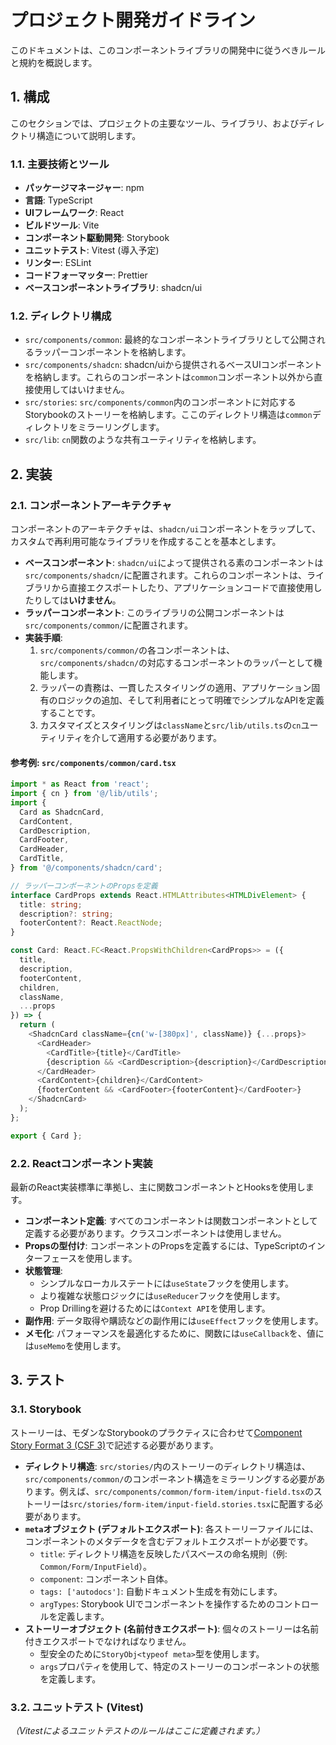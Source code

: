 # プロジェクト開発ガイドライン

このドキュメントは、このコンポーネントライブラリの開発中に従うべきルールと規約を概説します。

## 1. 構成

このセクションでは、プロジェクトの主要なツール、ライブラリ、およびディレクトリ構造について説明します。

### 1.1. 主要技術とツール

- **パッケージマネージャー**: npm
- **言語**: TypeScript
- **UIフレームワーク**: React
- **ビルドツール**: Vite
- **コンポーネント駆動開発**: Storybook
- **ユニットテスト**: Vitest (導入予定)
- **リンター**: ESLint
- **コードフォーマッター**: Prettier
- **ベースコンポーネントライブラリ**: shadcn/ui

### 1.2. ディレクトリ構成

- `src/components/common`: 最終的なコンポーネントライブラリとして公開されるラッパーコンポーネントを格納します。
- `src/components/shadcn`: shadcn/uiから提供されるベースUIコンポーネントを格納します。これらのコンポーネントは`common`コンポーネント以外から直接使用してはいけません。
- `src/stories`: `src/components/common`内のコンポーネントに対応するStorybookのストーリーを格納します。ここのディレクトリ構造は`common`ディレクトリをミラーリングします。
- `src/lib`: `cn`関数のような共有ユーティリティを格納します。

## 2. 実装

### 2.1. コンポーネントアーキテクチャ

コンポーネントのアーキテクチャは、`shadcn/ui`コンポーネントをラップして、カスタムで再利用可能なライブラリを作成することを基本とします。

- **ベースコンポーネント**: `shadcn/ui`によって提供される素のコンポーネントは`src/components/shadcn/`に配置されます。これらのコンポーネントは、ライブラリから直接エクスポートしたり、アプリケーションコードで直接使用したりしては**いけません**。
- **ラッパーコンポーネント**: このライブラリの公開コンポーネントは`src/components/common/`に配置されます。
- **実装手順**:
    1. `src/components/common/`の各コンポーネントは、`src/components/shadcn/`の対応するコンポーネントのラッパーとして機能します。
    2. ラッパーの責務は、一貫したスタイリングの適用、アプリケーション固有のロジックの追加、そして利用者にとって明確でシンプルなAPIを定義することです。
    3. カスタマイズとスタイリングは`className`と`src/lib/utils.ts`の`cn`ユーティリティを介して適用する必要があります。

#### 参考例: `src/components/common/card.tsx`

```typescript
import * as React from 'react';
import { cn } from '@/lib/utils';
import {
  Card as ShadcnCard,
  CardContent,
  CardDescription,
  CardFooter,
  CardHeader,
  CardTitle,
} from '@/components/shadcn/card';

// ラッパーコンポーネントのPropsを定義
interface CardProps extends React.HTMLAttributes<HTMLDivElement> {
  title: string;
  description?: string;
  footerContent?: React.ReactNode;
}

const Card: React.FC<React.PropsWithChildren<CardProps>> = ({
  title,
  description,
  footerContent,
  children,
  className,
  ...props
}) => {
  return (
    <ShadcnCard className={cn('w-[380px]', className)} {...props}>
      <CardHeader>
        <CardTitle>{title}</CardTitle>
        {description && <CardDescription>{description}</CardDescription>}
      </CardHeader>
      <CardContent>{children}</CardContent>
      {footerContent && <CardFooter>{footerContent}</CardFooter>}
    </ShadcnCard>
  );
};

export { Card };
```

### 2.2. Reactコンポーネント実装

最新のReact実装標準に準拠し、主に関数コンポーネントとHooksを使用します。

- **コンポーネント定義**: すべてのコンポーネントは関数コンポーネントとして定義する必要があります。クラスコンポーネントは使用しません。
- **Propsの型付け**: コンポーネントのPropsを定義するには、TypeScriptのインターフェースを使用します。
- **状態管理**:
    - シンプルなローカルステートには`useState`フックを使用します。
    - より複雑な状態ロジックには`useReducer`フックを使用します。
    - Prop Drillingを避けるためには`Context API`を使用します。
- **副作用**: データ取得や購読などの副作用には`useEffect`フックを使用します。
- **メモ化**: パフォーマンスを最適化するために、関数には`useCallback`を、値には`useMemo`を使用します。

## 3. テスト

### 3.1. Storybook

ストーリーは、モダンなStorybookのプラクティスに合わせて[Component Story Format 3 (CSF 3)](https://storybook.js.org/docs/react/writing-stories/introduction)で記述する必要があります。

- **ディレクトリ構造**: `src/stories/`内のストーリーのディレクトリ構造は、`src/components/common/`のコンポーネント構造をミラーリングする必要があります。例えば、`src/components/common/form-item/input-field.tsx`のストーリーは`src/stories/form-item/input-field.stories.tsx`に配置する必要があります。
- **`meta`オブジェクト (デフォルトエクスポート)**: 各ストーリーファイルには、コンポーネントのメタデータを含むデフォルトエクスポートが必要です。
    - `title`: ディレクトリ構造を反映したパスベースの命名規則（例: `Common/Form/InputField`）。
    - `component`: コンポーネント自体。
    - `tags: ['autodocs']`: 自動ドキュメント生成を有効にします。
    - `argTypes`: Storybook UIでコンポーネントを操作するためのコントロールを定義します。
- **ストーリーオブジェクト (名前付きエクスポート)**: 個々のストーリーは名前付きエクスポートでなければなりません。
    - 型安全のために`StoryObj<typeof meta>`型を使用します。
    - `args`プロパティを使用して、特定のストーリーのコンポーネントの状態を定義します。

### 3.2. ユニットテスト (Vitest)

*（Vitestによるユニットテストのルールはここに定義されます。）*
